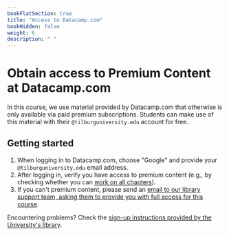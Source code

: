 ```yaml
---
bookFlatSection: true
title: "Access to Datacamp.com"
bookHidden: false
weight: 6
description: " "
---
```


# Obtain access to Premium Content at Datacamp.com

In this course, we use material provided by Datacamp.com that otherwise is only available via paid premium subscriptions. Students can make use of this material with their `@tilburguniversity.edu` account for free.

## Getting started

1) When logging in to Datacamp.com, choose "Google" and provide your `@tilburguniversity.edu` email address.
2) After logging in, verify you have access to premium content (e.g., by checking whether you can [work on all chapters](https://learn.datacamp.com/courses/intermediate-r)).
3) If you can't premium content, please send an [email to our library support team, asking them to provide you with full access for this course](mailto:Library-Scienceskills@tilburguniversity.edu).

Encountering problems? Check the [sign-up instructions provided by the University's library](https://www.tilburguniversity.edu/students/skills/programming). <!--External students are encouraged to buy a subscription for the duration of this course.-->
